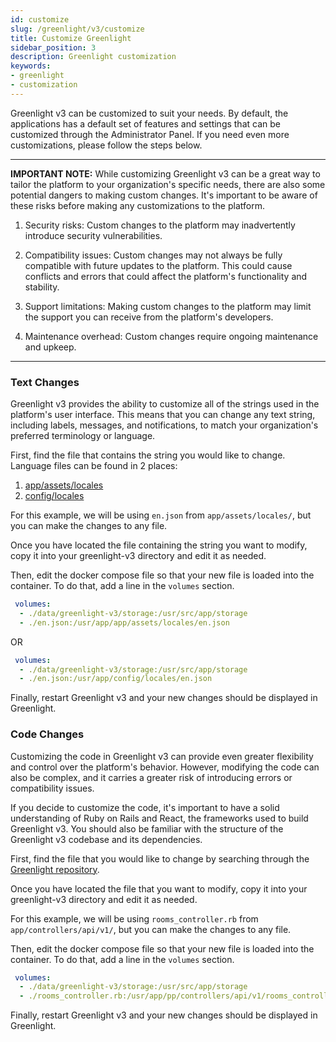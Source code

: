 ```yaml
---
id: customize
slug: /greenlight/v3/customize
title: Customize Greenlight
sidebar_position: 3
description: Greenlight customization
keywords:
- greenlight
- customization
---
```


Greenlight v3 can be customized to suit your needs. By default, the applications has a default set of features and settings that can be customized through the Administrator Panel. If you need even more customizations, please follow the steps below.

---

**IMPORTANT NOTE:** While customizing Greenlight v3 can be a great way to tailor the platform to your organization's specific needs, there are also some potential dangers to making custom changes. It's important to be aware of these risks before making any customizations to the platform.

1. Security risks: Custom changes to the platform may inadvertently introduce security vulnerabilities.

2. Compatibility issues: Custom changes may not always be fully compatible with future updates to the platform. This could cause conflicts and errors that could affect the platform's functionality and stability.

3. Support limitations: Making custom changes to the platform may limit the support you can receive from the platform's developers.

4. Maintenance overhead: Custom changes require ongoing maintenance and upkeep.

---

### Text Changes

Greenlight v3 provides the ability to customize all of the strings used in the platform's user interface. This means that you can change any text string, including labels, messages, and notifications, to match your organization's preferred terminology or language.

First, find the file that contains the string you would like to change. Language files can be found in 2 places:
1. [app/assets/locales](https://github.com/bigbluebutton/greenlight/tree/v3/app/assets/locales)
2. [config/locales](https://github.com/bigbluebutton/greenlight/tree/v3/config/locales)

For this example, we will be using `en.json` from `app/assets/locales/`, but you can make the changes to any file.

Once you have located the file containing the string you want to modify, copy it into your greenlight-v3 directory and edit it as needed.

Then, edit the docker compose file so that your new file is loaded into the container. To do that, add a line in the `volumes` section.

```yaml
 volumes:
  - ./data/greenlight-v3/storage:/usr/src/app/storage
  - ./en.json:/usr/app/app/assets/locales/en.json
```
OR
```yaml
 volumes:
  - ./data/greenlight-v3/storage:/usr/src/app/storage
  - ./en.json:/usr/app/config/locales/en.json
```

Finally, restart Greenlight v3 and your new changes should be displayed in Greenlight.

### Code Changes

Customizing the code in Greenlight v3 can provide even greater flexibility and control over the platform's behavior. However, modifying the code can also be complex, and it carries a greater risk of introducing errors or compatibility issues.

If you decide to customize the code, it's important to have a solid understanding of Ruby on Rails and React, the frameworks used to build Greenlight v3. You should also be familiar with the structure of the Greenlight v3 codebase and its dependencies.

First, find the file that you would like to change by searching through the [Greenlight repository](https://github.com/bigbluebutton/greenlight/tree/v3).

Once you have located the file that you want to modify, copy it into your greenlight-v3 directory and edit it as needed.

For this example, we will be using `rooms_controller.rb` from `app/controllers/api/v1/`, but you can make the changes to any file.

Then, edit the docker compose file so that your new file is loaded into the container. To do that, add a line in the `volumes` section.

```yaml
 volumes:
  - ./data/greenlight-v3/storage:/usr/src/app/storage
  - ./rooms_controller.rb:/usr/app/pp/controllers/api/v1/rooms_controller.rb
```

Finally, restart Greenlight v3 and your new changes should be displayed in Greenlight.
